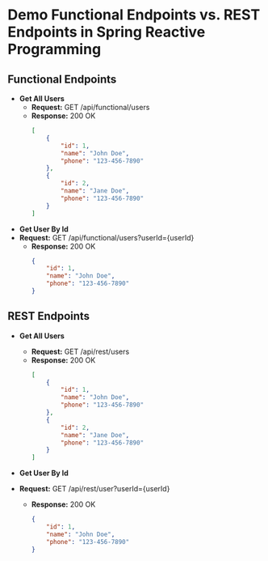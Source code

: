 # Demo Functional Endpoints vs. REST Endpoints in Spring Reactive Programming



## Functional Endpoints

- **Get All Users**
  - **Request:** GET /api/functional/users
  - **Response:** 200 OK
    ```json
    [
        {
            "id": 1,
            "name": "John Doe",
            "phone": "123-456-7890"
        },
        {
            "id": 2,
            "name": "Jane Doe",
            "phone": "123-456-7890"
        }
    ]
    
    ```
- **Get User By Id**
- **Request:** GET /api/functional/users?userId={userId}
  - **Response:** 200 OK
    ```json
    {
        "id": 1,
        "name": "John Doe",
        "phone": "123-456-7890"
    }
    ```



## REST Endpoints

- **Get All Users**
  - **Request:** GET /api/rest/users
  - **Response:** 200 OK
    ```json
    [
        {
            "id": 1,
            "name": "John Doe",
            "phone": "123-456-7890"
        },
        {
            "id": 2,
            "name": "Jane Doe",
            "phone": "123-456-7890"
        }
    ]
    ```
    
- **Get User By Id**
- **Request:** GET /api/rest/user?userId={userId}
  - **Response:** 200 OK
    ```json
    {
        "id": 1,
        "name": "John Doe",
        "phone": "123-456-7890"
    }
    ```
    

